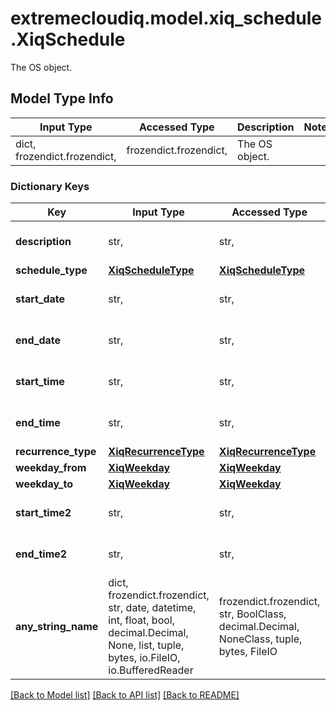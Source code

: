 # extremecloudiq.model.xiq_schedule.XiqSchedule

The OS object.

## Model Type Info
Input Type | Accessed Type | Description | Notes
------------ | ------------- | ------------- | -------------
dict, frozendict.frozendict,  | frozendict.frozendict,  | The OS object. | 

### Dictionary Keys
Key | Input Type | Accessed Type | Description | Notes
------------ | ------------- | ------------- | ------------- | -------------
**description** | str,  | str,  | The OS object name. | [optional] 
**schedule_type** | [**XiqScheduleType**](XiqScheduleType.md) | [**XiqScheduleType**](XiqScheduleType.md) |  | [optional] 
**start_date** | str,  | str,  | The OS object name. | [optional] 
**end_date** | str,  | str,  | The OS object name. | [optional] 
**start_time** | str,  | str,  | The OS object name. | [optional] 
**end_time** | str,  | str,  | The OS object name. | [optional] 
**recurrence_type** | [**XiqRecurrenceType**](XiqRecurrenceType.md) | [**XiqRecurrenceType**](XiqRecurrenceType.md) |  | [optional] 
**weekday_from** | [**XiqWeekday**](XiqWeekday.md) | [**XiqWeekday**](XiqWeekday.md) |  | [optional] 
**weekday_to** | [**XiqWeekday**](XiqWeekday.md) | [**XiqWeekday**](XiqWeekday.md) |  | [optional] 
**start_time2** | str,  | str,  | The OS object name. | [optional] 
**end_time2** | str,  | str,  | The OS object name. | [optional] 
**any_string_name** | dict, frozendict.frozendict, str, date, datetime, int, float, bool, decimal.Decimal, None, list, tuple, bytes, io.FileIO, io.BufferedReader | frozendict.frozendict, str, BoolClass, decimal.Decimal, NoneClass, tuple, bytes, FileIO | any string name can be used but the value must be the correct type | [optional]

[[Back to Model list]](../../README.md#documentation-for-models) [[Back to API list]](../../README.md#documentation-for-api-endpoints) [[Back to README]](../../README.md)

